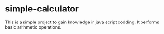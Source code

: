 # simple-calculator
This is a simple project to gain knowledge in java script codding. It performs basic arithmetic operations.
